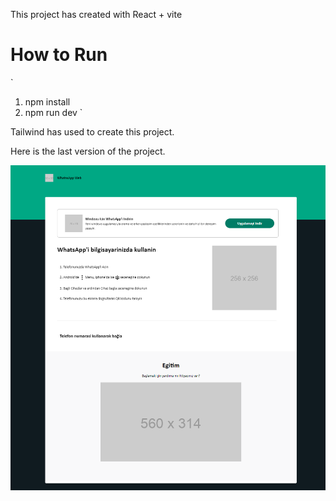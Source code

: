 This project has created with React + vite


# How to Run
`
1. npm install
2. npm run dev
`

Tailwind has used to create this project. 

Here is the last version of the project.

![alt text](https://github.com/BilalHunturk/Whatsapp-Web/blob/main/src/images/last_version.PNG)